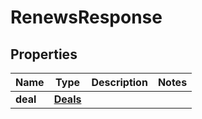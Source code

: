 

# RenewsResponse

## Properties

Name | Type | Description | Notes
------------ | ------------- | ------------- | -------------
**deal** | [**Deals**](Deals.md) |  | 



